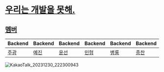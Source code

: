 # [우리는 개발을 못해.](https://www.youtube.com/watch?v=rm5E5paKGLo)

## [멤버]()
|Backend|Backend|Backend|Backend|Backend|Backend|
|---|---|---|---|---|---|
|[주광](https://github.com/Hju95)|[예진](https://github.com/yejincode)|[윤선](https://github.com/yoonseon12)|[민협](https://github.com/GBGreenBravo)|[병룡](https://github.com/fingersdanny)|[종찬](https://github.com/oxix97)|

![KakaoTalk_20231230_222300943](https://github.com/Kernel360-cell1/.github/assets/54776553/f24a68e2-c9dd-4721-accd-acafe50d859c)


